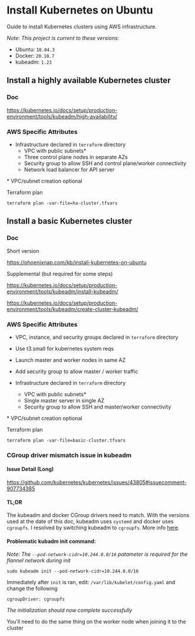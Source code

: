# Install Kubernetes on Ubuntu

Guide to install Kubernetes clusters using AWS infrastructure.

*Note: This project is current to these versions:*
* Ubuntu: `18.04.3`
* Docker: `20.10.7`
* kubeadm: `1.23`

## Install a highly available Kubernetes cluster

### Doc

https://kubernetes.io/docs/setup/production-environment/tools/kubeadm/high-availability/

### AWS Specific Attributes

* Infrastructure declared in `terraform` directory
  * VPC with public subnets*
  * Three control plane nodes in separate AZs
  * Security group to allow SSH and control plane/worker connectivity
  * Network load balancer for API server

\* VPC/subnet creation optional

Terraform plan

```
terraform plan -var-file=ha-cluster.tfvars
```

## Install a basic Kubernetes cluster

### Doc

Short version

https://phoenixnap.com/kb/install-kubernetes-on-ubuntu

Supplemental (but required for some steps)

https://kubernetes.io/docs/setup/production-environment/tools/kubeadm/install-kubeadm/

https://kubernetes.io/docs/setup/production-environment/tools/kubeadm/create-cluster-kubeadm/

### AWS Specific Attributes

* VPC, instance, and security groups declared in `terraform` directory
* Use t3.small for kubernetes system reqs
* Launch master and worker nodes in same AZ
* Add security group to allow master / worker traffic

* Infrastructure declared in `terraform` directory
  * VPC with public subnets*
  * Single master server in single AZ
  * Security group to allow SSH and master/worker connectivity

\* VPC/subnet creation optional

Terraform plan

```
terraform plan -var-file=basic-cluster.tfvars
```

### CGroup driver mismatch issue in kubeadm

#### Issue Detail (Long)

https://github.com/kubernetes/kubernetes/issues/43805#issuecomment-907734385

#### TL;DR

The kubeadm and docker CGroup drivers need to match. With the versions used at the date of this doc, kubeadm uses `systemd` and docker uses `cgroupfs`. I resolved by switching kubeadm to `cgroupfs`. More info [here](https://kubernetes.io/docs/tasks/administer-cluster/kubeadm/configure-cgroup-driver/#configuring-the-kubelet-cgroup-driver).

#### Problematic kubadm init command:

*Note: The `--pod-network-cidr=10.244.0.0/16` patameter is required for the flannel network during init*
```
sudo kubeadm init --pod-network-cidr=10.244.0.0/16
```

Immediately after `init` is ran, edit: `/var/lib/kubelet/config.yaml` and change the following
```
cgroupDriver: cgroupfs
```

*The initialization should now complete successfully*

You'll need to do the same thing on the worker node when joining it to the cluster
